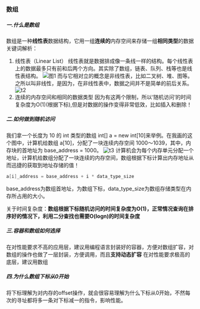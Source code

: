 ### 数组

##### 一.什么是数组
数组是一种**线性表**数据结构，它用一组**连续的**内存空间来存储一组**相同类型**的数据
关键词解析：
1. 线性表（Linear List）
   线性表就是数据排成像一条线一样的结构。每个线性表上的数据最多只有前和后两个方向。其实除了数组，链表、队列、栈等也是线性表结构。
   ![图1](https://static001.geekbang.org/resource/image/b6/77/b6b71ec46935130dff5c4b62cf273477.jpg)
   而与它相对立的概念是非线性表，比如二叉树、堆、图等。之所以叫非线性，是因为，在非线性表中，数据之间并不是简单的前后关系。
   ![t2](https://static001.geekbang.org/resource/image/6e/69/6ebf42641b5f98f912d36f6bf86f6569.jpg)
2. 连续的内存空间和相同的数据类型
   因为有这两个限制，所以‘随机访问’的时间复杂度为O(1)(根据下标),但是对数据的操作变得非常低效，比如插入和删除！

##### 二.如何做到随机访问
我们拿一个长度为 10 的 int 类型的数组 int[] a = new int[10]来举例。在我画的这个图中，计算机给数组 a[10]，分配了一块连续内存空间 1000～1039，其中，内存块的首地址为 base_address = 1000。
![t3](https://static001.geekbang.org/resource/image/98/c4/98df8e702b14096e7ee4a5141260cdc4.jpg)
计算机会为每个内存单元分配一个地址，计算机给数组分配了一块连续的内存空间，数组根据下标计算出内存地址从而迅捷的获取到地址存储的值！
```c++
a[i]_address = base_address + i * data_type_size
```
base_address为数组首地址，为数组下标，data_type_size为数组存储类型在内存所占用的大小。

关于时间复杂度：**数组根据下标随机访问的时间复杂度为O(1)，正常情况查询在排序好的情况下，利用二分查找也需要O(logn)的时间复杂度**

##### 三.容器和数组如何选择
在对性能要求不高的应用层，建议用编程语言封装好的容器，方便对数组扩容，对数组的操作也做了一层封装，方便调用，而且**支持动态扩容**
在对性能要求极高的底层，建议用数组

##### 四.为什么数组下标从0开始
将下标理解为对内存的offset操作，就会很容易理解为什么下标从0开始，不然每次的寻址都将多一条对下标减一的指令，影响性能。